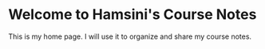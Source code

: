 # Welcome to Hamsini's Course Notes

This is my home page. I will use it to organize and share my course notes.